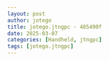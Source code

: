 ```yaml
---
layout: post
author: jotego
title: jotego.jtngpc - 485490f
date: 2025-03-07
categories: [Handheld, jtngpc]
tags: [jotego.jtngpc]
---
```


